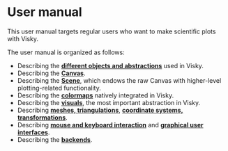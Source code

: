 # User manual

This user manual targets regular users who want to make scientific plots with Visky.

The user manual is organized as follows:

* Describing the [**different objects and abstractions**](abstractions.md) used in Visky.
* Describing the [**Canvas**](canvas.md).
* Describing the [**Scene**](scene.md), which endows the raw Canvas with higher-level plotting-related functionality.
* Describing the [**colormaps**](color.md) natively integrated in Visky.
* Describing the [**visuals**](visuals.md), the most important abstraction in Visky.
* Describing [**meshes, triangulations**](mesh.md), [**coordinate systems, transformations**](transform.md).
* Describing [**mouse and keyboard interaction**](interact.md) and [**graphical user interfaces**](gui.md).
* Describing the [**backends**](backends.md).
